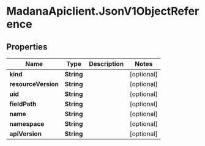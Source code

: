 # MadanaApiclient.JsonV1ObjectReference

## Properties

Name | Type | Description | Notes
------------ | ------------- | ------------- | -------------
**kind** | **String** |  | [optional] 
**resourceVersion** | **String** |  | [optional] 
**uid** | **String** |  | [optional] 
**fieldPath** | **String** |  | [optional] 
**name** | **String** |  | [optional] 
**namespace** | **String** |  | [optional] 
**apiVersion** | **String** |  | [optional] 


